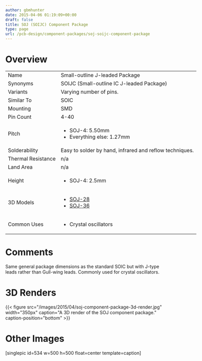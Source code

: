 ```yaml
---
author: gbmhunter
date: 2015-04-06 01:19:09+00:00
draft: false
title: SOJ (SOIJC) Component Package
type: page
url: /pcb-design/component-packages/soj-soijc-component-package
---
```


# Overview


<table style="width: 600px;" >
<tbody >
<tr >

<td >Name
</td>

<td >Small-outline J-leaded Package
</td>
</tr>
<tr >

<td >Synonyms
</td>

<td >SOIJC (Small-outline IC J-leaded Package)
</td>
</tr>
<tr >

<td >Variants
</td>

<td >Varying number of pins.
</td>
</tr>
<tr >

<td >Similar To
</td>

<td >SOIC
</td>
</tr>
<tr >

<td >Mounting
</td>

<td >SMD
</td>
</tr>
<tr >

<td >Pin Count
</td>

<td >4-40
</td>
</tr>
<tr >

<td >Pitch
</td>

<td >



  * SOJ-4: 5.50mm
  * Everything else: 1.27mm


</td>
</tr>
<tr >

<td >Solderability
</td>

<td >Easy to solder by hand, infrared and reflow techniques.
</td>
</tr>
<tr >

<td >Thermal Resistance
</td>

<td >n/a
</td>
</tr>
<tr >

<td >Land Area
</td>

<td >n/a
</td>
</tr>
<tr >

<td >Height
</td>

<td >



  * SOJ-4: 2.5mm


</td>
</tr>
<tr >

<td >3D Models
</td>

<td >



  * [SOJ-28](http://www.3dcontentcentral.com/secure/download-model.aspx?catalogid=171&id=132667)
  * [SOJ-36](http://www.3dcontentcentral.com/secure/download-model.aspx?catalogid=171&id=209753)


</td>
</tr>
<tr >

<td >Common Uses
</td>

<td >



  * Crystal oscillators


</td>
</tr>
</tbody>
</table>


# Comments




Same general package dimensions as the standard SOIC but with J-type leads rather than Gull-wing leads. Commonly used for crystal oscillators.




# 3D Renders


{{< figure src="/images/2015/04/soj-component-package-3d-render.jpg" width="350px" caption="A 3D render of the SOJ component package." caption-position="bottom" >}}


# Other Images




[singlepic id=534 w=500 h=500 float=center template=caption]
